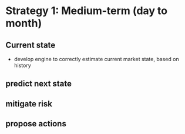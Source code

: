 


# Strategy 1: Medium-term (day to month)

## Current state
- develop engine to correctly estimate current market state, based on history

## predict next state

## mitigate risk

## propose actions


